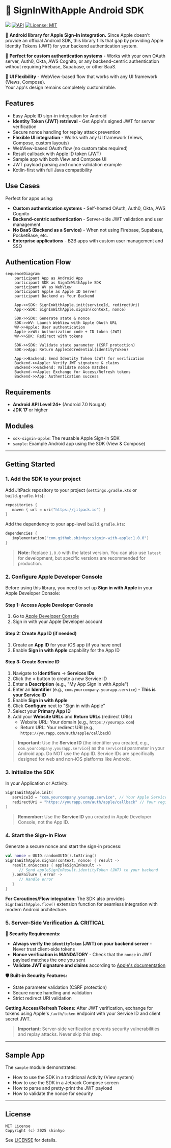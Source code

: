 # 🍎 SignInWithApple Android SDK

[![](https://jitpack.io/v/shinhyo/signin-with-apple.svg)](https://jitpack.io/#shinhyo/signin-with-apple)
[![API](https://img.shields.io/badge/API-24%2B-brightgreen.svg?style=flat)](https://android-arsenal.com/api?level=24)
[![License: MIT](https://img.shields.io/badge/License-MIT-yellow.svg)](https://opensource.org/licenses/MIT)

🤖 **Android library for Apple Sign-In integration.** Since Apple doesn't provide an official Android SDK, this library fills that gap by providing Apple Identity Tokens (JWT) for your backend authentication system.

🏢 **Perfect for custom authentication systems** - Works with your own OAuth server, Auth0, Okta, AWS Cognito, or any backend-centric authentication without requiring Firebase, Supabase, or other BaaS.

🎨 **UI Flexibility** - WebView-based flow that works with any UI framework (Views, Compose).  
Your app's design remains completely customizable.  

## Features

- Easy Apple ID sign-in integration for Android
- **Identity Token (JWT) retrieval** - Get Apple's signed JWT for server verification
- Secure nonce handling for replay attack prevention
- **Flexible UI integration** - Works with any UI framework (Views, Compose, custom layouts)
- WebView-based OAuth flow (no custom tabs required)
- Result callback with Apple ID token (JWT)
- Sample app with both View and Compose UI
- JWT payload parsing and nonce validation example
- Kotlin-first with full Java compatibility

## Use Cases

Perfect for apps using:
- **Custom authentication systems** - Self-hosted OAuth, Auth0, Okta, AWS Cognito
- **Backend-centric authentication** - Server-side JWT validation and user management
- **No BaaS (Backend as a Service)** - When not using Firebase, Supabase, PocketBase, etc.
- **Enterprise applications** - B2B apps with custom user management and SSO

## Authentication Flow

```mermaid
sequenceDiagram
    participant App as Android App
    participant SDK as SignInWithApple SDK
    participant WV as WebView
    participant Apple as Apple ID Server
    participant Backend as Your Backend

    App->>SDK: SignInWithApple.init(serviceId, redirectUri)
    App->>SDK: SignInWithApple.signIn(context, nonce)
    
    SDK->>SDK: Generate state & nonce
    SDK->>WV: Launch WebView with Apple OAuth URL
    WV->>Apple: User authentication
    Apple->>WV: Authorization code + ID token (JWT)
    WV->>SDK: Redirect with tokens
    
    SDK->>SDK: Validate state parameter (CSRF protection)
    SDK->>App: Return AppleIdCredential(identityToken)
    
    App->>Backend: Send Identity Token (JWT) for verification
    Backend->>Apple: Verify JWT signature & claims
    Backend->>Backend: Validate nonce matches
    Backend->>Apple: Exchange for Access/Refresh tokens
    Backend->>App: Authentication success
```

## Requirements

- **Android API Level 24+** (Android 7.0 Nougat)
- **JDK 17** or higher

## Modules

- `sdk-signin-apple`: The reusable Apple Sign-In SDK
- `sample`: Example Android app using the SDK (View & Compose)

---

## Getting Started

### 1. Add the SDK to your project

Add JitPack repository to your project (`settings.gradle.kts` or `build.gradle.kts`):

```kotlin
repositories {
   maven { url = uri("https://jitpack.io") }
}
```

Add the dependency to your app-level `build.gradle.kts`:

```kotlin
dependencies {
   implementation("com.github.shinhyo:signin-with-apple:1.0.0")
}
```

> **Note:** Replace `1.0.0` with the latest version. You can also use `latest` for development, but specific versions are recommended for production.

### 2. Configure Apple Developer Console

Before using this library, you need to set up **Sign in with Apple** in your Apple Developer Console:

#### Step 1: Access Apple Developer Console
1. Go to [Apple Developer Console](https://developer.apple.com/account/resources/identifiers/list)
2. Sign in with your Apple Developer account

#### Step 2: Create App ID (if needed)
1. Create an **App ID** for your iOS app (if you have one)
2. Enable **Sign in with Apple** capability for the App ID

#### Step 3: Create Service ID
1. Navigate to **Identifiers** → **Services IDs**
2. Click the **+** button to create a new Service ID
3. Enter a **Description** (e.g., "My App Sign in with Apple")
4. Enter an **Identifier** (e.g., `com.yourcompany.yourapp.service`) - **This is your Service ID**
5. Enable **Sign in with Apple**
6. Click **Configure** next to "Sign in with Apple"
7. Select your **Primary App ID**
8. Add your **Website URLs** and **Return URLs** (redirect URIs)
   - Website URL: Your domain (e.g., `https://yourapp.com`)
   - Return URL: Your redirect URI (e.g., `https://yourapp.com/auth/apple/callback`)

> **Important:** Use the **Service ID** (the identifier you created, e.g., `com.yourcompany.yourapp.service`) as the `serviceId` parameter in your Android app. Do NOT use the App ID. Service IDs are specifically designed for web and non-iOS platforms like Android.

### 3. Initialize the SDK

In your Application or Activity:

```kotlin
SignInWithApple.init(
   serviceId = "com.yourcompany.yourapp.service", // Your Apple Service ID from step 3
   redirectUri = "https://yourapp.com/auth/apple/callback" // Your registered redirect URI
)
```

> **Remember:** Use the **Service ID** you created in Apple Developer Console, not the App ID.

### 4. Start the Sign-In Flow

Generate a secure nonce and start the sign-in process:

```kotlin
val nonce = UUID.randomUUID().toString()
SignInWithApple.signIn(context, nonce) { result ->
   result.onSuccess { appleSignInResult ->
      // Send appleSignInResult.identityToken (JWT) to your backend
   }.onFailure { error ->
      // Handle error
   }
}
```

**For Coroutines/Flow integration:** The SDK also provides `SignInWithApple.flow()` extension function for seamless integration with modern Android architecture.

### 5. Server-Side Verification ⚠️ **CRITICAL**

**🚨 Security Requirements:**
- **Always verify the `identityToken` (JWT) on your backend server** - Never trust client-side tokens
- **Nonce verification is MANDATORY** - Check that the `nonce` in JWT payload matches the one you sent
- **Validate JWT signature and claims** according to [Apple's documentation](https://developer.apple.com/documentation/sign_in_with_apple/)

**🛡️ Built-in Security Features:**
- State parameter validation (CSRF protection)
- Secure nonce handling and validation
- Strict redirect URI validation

**Getting Access/Refresh Tokens:**
After JWT verification, exchange for tokens using Apple's `/auth/token` endpoint with your Service ID and client secret JWT.

> **Important:** Server-side verification prevents security vulnerabilities and replay attacks. Never skip this step.

---

## Sample App

The `sample` module demonstrates:

- How to use the SDK in a traditional Activity (View system)
- How to use the SDK in a Jetpack Compose screen
- How to parse and pretty-print the JWT payload
- How to validate the nonce for security

---

## License

```
MIT License
Copyright (c) 2025 shinhyo
```

See [LICENSE](LICENSE) for details.